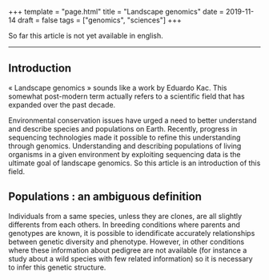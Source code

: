 +++
template = "page.html"
title = "Landscape genomics"
date =  2019-11-14
draft = false
tags = ["genomics", "sciences"]
+++

So far this article is not yet available in english.

_______________________________________________________________________________



## Introduction

« Landscape genomics » sounds like a work by Eduardo Kac. This somewhat post-modern term actually refers to a scientific field that has expanded over the past decade.

Environmental conservation issues have urged a need to better understand and describe species and populations on Earth. Recently, progress in sequencing technologies made it possible to refine this understanding through genomics. Understanding and describing populations of living organisms in a given environment by exploiting sequencing data is the ultimate goal of landscape genomics. So this article is an introduction of this field.

## Populations : an ambiguous definition

Individuals from a same species, unless they are clones, are all slightly differents from each others. In breeding conditions where parents and genotypes are known, it is possible to idendificate accurately relationships between genetic diversity and phenotype. However, in other conditions where these information about pedigree are not available (for instance a study about a wild species with few related information) so it is necessary to infer this genetic structure. 
